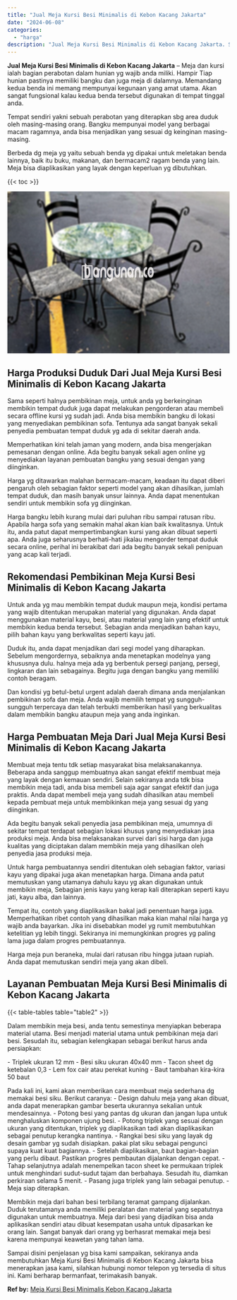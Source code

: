 ```yaml
---
title: "Jual Meja Kursi Besi Minimalis di Kebon Kacang Jakarta"
date: "2024-06-08"
categories: 
  - "harga"
description: "Jual Meja Kursi Besi Minimalis di Kebon Kacang Jakarta. Sampai disini penjelasan yg bisa kami sampaikan, sekiranya anda membutuhkan Meja Kursi Besi Minimalis..."
---
```


**Jual Meja Kursi Besi Minimalis di Kebon Kacang Jakarta** – Meja dan kursi ialah bagian perabotan dalam hunian yg wajib anda miliki. Hampir Tiap hunian pastinya memiliki bangku dan juga meja di dalamnya. Memandang kedua benda ini memang mempunyai kegunaan yang amat utama. Akan sangat fungsional kalau kedua benda tersebut digunakan di tempat tinggal anda.

Tempat sendiri yakni sebuah perabotan yang diterapkan sbg area duduk oleh masing-masing orang. Bangku mempunyai model yang berbagai macam ragamnya, anda bisa menjadikan yang sesuai dg keinginan masing-masing.

Berbeda dg meja yg yaitu sebuah benda yg dipakai untuk meletakan benda lainnya, baik itu buku, makanan, dan bermacam2 ragam benda yang lain. Meja bisa diaplikasikan yang layak dengan keperluan yg dibutuhkan.

{{< toc >}}

![Jual Meja Kursi Besi Minimalis di Kebon Kacang Jakarta](/images/jual-meja-besi-murah29.png)

## Harga Produksi Duduk Dari Jual Meja Kursi Besi Minimalis di Kebon Kacang Jakarta

Sama seperti halnya pembikinan meja, untuk anda yg berkeinginan membikin tempat duduk juga dapat melakukan pengorderan atau membeli secara offline kursi yg sudah jadi. Anda bisa membikin bangku di lokasi yang menyediakan pembikinan sofa. Tentunya ada sangat banyak sekali penyedia pembuatan tempat duduk yg ada di sekitar daerah anda.

Memperhatikan kini telah jaman yang modern, anda bisa mengerjakan pemesanan dengan online. Ada begitu banyak sekali agen online yg menyediakan layanan pembuatan bangku yang sesuai dengan yang diinginkan.

Harga yg ditawarkan malahan bermacam-macam, keadaan itu dapat diberi pengaruh oleh sebagian faktor seperti model yang akan dihasilkan, jumlah tempat duduk, dan masih banyak unsur lainnya. Anda dapat menentukan sendiri untuk membikin sofa yg diinginkan.

Harga bangku lebih kurang mulai dari puluhan ribu sampai ratusan ribu. Apabila harga sofa yang semakin mahal akan kian baik kwalitasnya. Untuk itu, anda patut dapat mempertimbangkan kursi yang akan dibuat seperti apa. Anda juga seharusnya berhati-hati jikalau mengorder tempat duduk secara online, perihal ini berakibat dari ada begitu banyak sekali penipuan yang acap kali terjadi.

## Rekomendasi Pembikinan Meja Kursi Besi Minimalis di Kebon Kacang Jakarta

Untuk anda yg mau membikin tempat duduk maupun meja, kondisi pertama yang wajib ditentukan merupakan material yang digunakan. Anda dapat menggunakan material kayu, besi, atau material yang lain yang efektif untuk membikin kedua benda tersebut. Sebagian anda menjadikan bahan kayu, pilih bahan kayu yang berkwalitas seperti kayu jati.

Duduk itu, anda dapat menjadikan dari segi model yang diharapkan. Sebelum mengordernya, sebaiknya anda menetapkan modelnya yang khususnya dulu. halnya meja ada yg berbentuk persegi panjang, persegi, lingkaran dan lain sebagainya. Begitu juga dengan bangku yang memiliki contoh beragam.

Dan kondisi yg betul-betul urgent adalah daerah dimana anda menjalankan pembikinan sofa dan meja. Anda wajib memilih tempat yg sungguh-sungguh terpercaya dan telah terbukti memberikan hasil yang berkualitas dalam membikin bangku ataupun meja yang anda inginkan.

## Harga Pembuatan Meja Dari Jual Meja Kursi Besi Minimalis di Kebon Kacang Jakarta

Membuat meja tentu tdk setiap masyarakat bisa melaksanakannya. Beberapa anda sanggup membuatnya akan sangat efektif membuat meja yang layak dengan kemauan sendiri. Selain sekiranya anda tdk bisa membikin meja tadi, anda bisa membeli saja agar sangat efektif dan juga praktis. Anda dapat membeli meja yang sudah dihasilkan atau membeli kepada pembuat meja untuk membikinkan meja yang sesuai dg yang diinginkan.

Ada begitu banyak sekali penyedia jasa pembikinan meja, umumnya di sekitar tempat terdapat sebagian lokasi khusus yang menyediakan jasa produksi meja. Anda bisa melaksanakan survei dari sisi harga dan juga kualitas yang diciptakan dalam membikin meja yang dihasilkan oleh penyedia jasa produksi meja.

Untuk harga pembuatannya sendiri ditentukan oleh sebagian faktor, variasi kayu yang dipakai juga akan menetapkan harga. Dimana anda patut memutuskan yang utamanya dahulu kayu yg akan digunakan untuk membikin meja, Sebagian jenis kayu yang kerap kali diterapkan seperti kayu jati, kayu alba, dan lainnya.

Tempat itu, contoh yang diaplikasikan bakal jadi penentuan harga juga. Memperhatikan ribet contoh yang dihasilkan maka kian mahal nilai harga yg wajib anda bayarkan. Jika ini disebabkan model yg rumit membutuhkan ketelitian yg lebih tinggi. Sekiranya ini memungkinkan progres yg paling lama juga dalam progres pembuatannya.

Harga meja pun beraneka, mulai dari ratusan ribu hingga jutaan rupiah. Anda dapat memutuskan sendiri meja yang akan dibeli.

## Layanan Pembuatan Meja Kursi Besi Minimalis di Kebon Kacang Jakarta

{{< table-tables table="table2" >}}

Dalam membikin meja besi, anda tentu semestinya menyiapkan beberapa material utama. Besi menjadi material utama untuk pembikinan meja dari besi. Sesudah itu, sebagian kelengkapan sebagai berikut harus anda persiapkan:

\- Triplek ukuran 12 mm - Besi siku ukuran 40x40 mm - Tacon sheet dg ketebalan 0,3 - Lem fox cair atau perekat kuning - Baut tambahan kira-kira 50 baut

Pada kali ini, kami akan memberikan cara membuat meja sederhana dg memakai besi siku. Berikut caranya: - Design dahulu meja yang akan dibuat, anda dapat menerapkan gambar beserta ukurannya sekalian untuk mendesainnya. - Potong besi yang pantas dg ukuran dan jangan lupa untuk menghaluskan komponen ujung besi. - Potong triplek yang sesuai dengan ukuran yang ditentukan, triplek yg diaplikasikan tadi akan diaplikasikan sebagai penutup kerangka nantinya. - Rangkai besi siku yang layak dg desain gambar yg sudah disiapkan. pakai plat siku sebagai pengunci supaya kuat kuat bagiannya. - Setelah diaplikasikan, baut bagian-bagian yang perlu dibaut. Pastikan progres pembautan dijalankan dengan cepat. - Tahap selanjutnya adalah menempelkan tacon sheet ke permukaan triplek untuk menghindari sudut-sudut tajam dan berbahaya. Sesudah itu, diamkan perkiraan selama 5 menit. - Pasang juga triplek yang lain sebagai penutup. - Meja siap diterapkan.

Membikin meja dari bahan besi terbilang teramat gampang dijalankan. Duduk terutamanya anda memiliki peralatan dan material yang sepatutnya digunakan untuk membuatnya. Meja dari besi yang dijadikan bisa anda aplikasikan sendiri atau dibuat kesempatan usaha untuk dipasarkan ke orang lain. Sangat banyak dari orang yg berhasrat memakai meja besi karena mempunyai keawetan yang tahan lama.

Sampai disini penjelasan yg bisa kami sampaikan, sekiranya anda membutuhkan Meja Kursi Besi Minimalis di Kebon Kacang Jakarta bisa menerapkan jasa kami, silahkan hubungi nomor telepon yg tersedia di situs ini. Kami berharap bermanfaat, terimakasih banyak.

**Ref by:** [Meja Kursi Besi Minimalis Kebon Kacang Jakarta](https://id.wikipedia.org/wiki/Meja)
